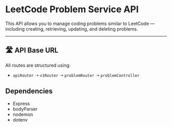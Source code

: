 # LeetCode Problem Service API

This API allows you to manage coding problems similar to LeetCode — including creating, retrieving, updating, and deleting problems.

---

## 🛣️ API Base URL



All routes are structured using:

- `apiRouter` ➝ `v1Router` ➝ `problemRouter` ➝ `problemController`


## Dependencies
- Express
- bodyParser
- nodemon
- dotenv